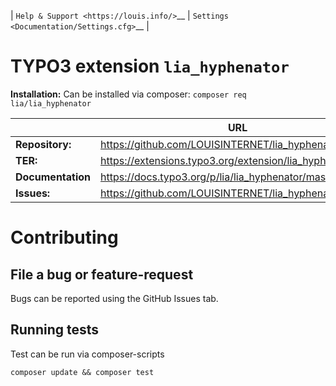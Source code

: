 \|
`Help & Support <https://louis.info/>`__ \|
`Settings <Documentation/Settings.cfg>`__ \|


# TYPO3 extension ``lia_hyphenator``

**Installation:** Can be installed via composer:
``composer req lia/lia_hyphenator``


|                   | URL                                                       |
|-------------------|-----------------------------------------------------------|
| **Repository:**   | https://github.com/LOUISINTERNET/lia_hyphenator           |
| **TER:**          | https://extensions.typo3.org/extension/lia_hyphenator/    |
| **Documentation** | https://docs.typo3.org/p/lia/lia_hyphenator/master/en-us/ |
| **Issues:**       | https://github.com/LOUISINTERNET/lia_hyphenator/issues    |


# Contributing

## File a bug or feature-request
Bugs can be reported using the GitHub Issues tab.



## Running tests
Test can be run via composer-scripts

```
composer update && composer test
```



